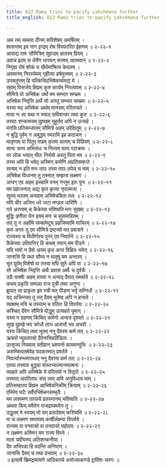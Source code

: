 ```yaml
---
title: 022 Rama tries to pacify Lakshmana further
title_english: 022 Rama tries to pacify Lakshmana further

---
```


<div class="audioEmbed"  caption="श्रीराम-हरिसीताराममूर्ति-घनपाठिभ्यां वचनम्" src="https://archive.org/download/Ramayana-recitation-Sriram-harisItArAmamUrti-Ghanapaati-v2/Kanda_2/Kanda_2_AYK-022-Daiva_Prabhavaha.mp3"></div>

अथ तम् व्यथया दीनम् सविशेषम् अमर्षितम् ।  
श्वसन्तम् इव नाग इन्द्रम् रोष विस्फारित ईक्षणम् ॥ २-२२-१  
आसद्य रामः सौमित्रिम् सुह्ऱ्दम् भ्रातरम् प्रियम् ।  
उवाच इदम् स धैर्येण धारयन् सत्त्वम् आत्मवान् ॥ २-२२-२  
निगृह्य रोषं शोकं च खैर्यमाश्रित्य केवलम् ।  
अवमानम् निरस्येमम् गृहीत्वा हर्षमुत्तमम् ॥ २-२२-३  
उपक्लुप्तम् हि यत्किंचिदभिषेकार्थमद्य मे ।  
स्र्वम् विसर्जय क्षिप्रम् कुरु कार्यम् निरत्ययम् ॥ २-२२-४  
सौमित्रे यो अभिषेक अर्थे मम सम्भार सम्भ्रमः ।  
अभिषेक निवृत्ति अर्थे सो अस्तु सम्भार सम्भ्रमः ॥ २-२२-५  
यस्या मद् अभिषेक अर्थम् मानसम् परितप्यते ।  
माता नः सा यथा न स्यात् सविशन्का तथा कुरु ॥ २-२२-६  
तस्याः शन्कामयम् दुह्खम् मुहूर्तम् अपि न उत्सहे ।  
मनसि प्रतिसम्जातम् सौमित्रे अहम् उपेक्षितुम् ॥ २-२२-७  
न बुद्धि पूर्वम् न अबुद्धम् स्मरामि इह कदाचन ।  
मातृणाम् वा पितुर् वाहम् कृतम् अल्पम् च विप्रियम् ॥ २-२२-८  
सत्यः सत्य अभिसंधः च नित्यम् सत्य पराक्रमः ।  
पर लोक भयात् भीतः निर्भयो अस्तु पिता मम ॥ २-२२-९  
तस्य अपि हि भवेद् अस्मिन् कर्मणि अप्रतिसम्ह्ऱ्ते ।  
सत्यम् न इति मनः तापः तस्य तापः तपेच् च माम् ॥ २-२२-१०  
अभिषेक विधानम् तु तस्मात् सम्हृत्य लक्ष्मण ।  
अन्वग् एव अहम् इच्चामि वनम् गन्तुम् इतः पुनः ॥ २-२२-११  
मम प्रव्राजनात् अद्य कृत कृत्या नृपात्मजा ।  
सुतम् भरतम् अव्यग्रम् अभिषेचयिता ततः ॥ २-२२-१२  
मयि चीर अजिन धरे जटा मण्डल धारिणि ।  
गते अरण्यम् च कैकेय्या भविष्यति मनः सुखम् ॥ २-२२-१३  
बुद्धिः प्रणीता येन इयम् मनः च सुसमाहितम् ।  
तत् तु न अर्हामि सम्क्लेष्टुम् प्रव्रजिष्यामि माचिरम् ॥ २-२२-१४  
कृत अन्तः तु एव सौमित्रे द्रष्टव्यो मत् प्रवासने ।  
राज्यस्य च वितीर्णस्य पुनर् एव निवर्तने ॥ २-२२-१५  
कैकेय्याः प्रतिपत्तिर् हि कथम् स्यान् मम पीडने ।  
यदि भावो न दैवो अयम् कृत अन्त विहितः भवेत् ॥ २-२२-१६  
जानासि हि यथा सौम्य न मातृषु मम अन्तरम् ।  
भूत पूर्वम् विशेषो वा तस्या मयि सुते अपि वा ॥ २-२२-१७  
सो अभिषेक निवृत्ति अर्थैः प्रवास अर्थैः च दुर्वचैः ।  
उग्रैः वाक्यैः अहम् तस्या न अन्यद् दैवात् समर्थये ॥ २-२२-१८  
कथम् प्रकृति सम्पन्ना राज पुत्री तथा अगुणा ।  
ब्रूयात् सा प्राकृता इव स्त्री मत् पीडाम् भर्तृ सम्निधौ ॥ २-२२-१९  
यद् अचिन्त्यम् तु तत् दैवम् भूतेष्व् अपि न हन्यते ।  
व्यक्तम् मयि च तस्याम् च पतितः हि विपर्ययः ॥ २-२२-२०  
कश्चित् दैवेन सौमित्रे योद्धुम् उत्सहते पुमान् ।  
यस्य न ग्रहणम् किंचित् कर्मणो अन्यत्र दृश्यते ॥ २-२२-२१  
सुख दुह्खे भय क्रोधौ लाभ अलाभौ भव अभवौ ।  
यस्य किंचित् तथा भूतम् ननु दैवस्य कर्म तत् ॥ २-२२-२२  
ऋषयो प्युग्रतपसो दैवेनाभिप्रपीडिताः ।  
उत्सृज्य नियमाम् स्तीव्रान् भ्रश्यन्ते काममन्युभिः ॥ २-२२-२३  
असम्क्ल्पितमेवेह यदकस्मात् प्रवर्तते ।  
निवर्त्यारम्भमारब्धम् ननु दैवस्य कर्म तत् ॥ २-२२-२४  
एतया तत्त्वया बुद्ध्या संस्तभ्यात्मानमात्मना ।  
व्याहते अपि अभिषेके मे परितापो न विद्यते ॥ २-२२-२५  
तस्मात् अपरितापः संस् त्वम् अपि अनुविधाय माम् ।  
प्रतिसम्हारय क्षिप्रम् आभिषेचनिकीम् क्रियाम् ॥ २-२२-२६  
एभिरेव घटैः सर्वैरभिषेचनसम्भृतैः ।  
मम लक्स्मण तापस्ये व्रतस्नानम् भविष्यति ॥ २-२२-२७  
अथवा किम् ममैतेन राजद्रव्यमयेन तु ।  
उद्धृतम् मे स्वयम् तो यम् व्रतादेशम् करिष्यति ॥ २-२२-२८  
मा च लक्ष्मण सम्तापम् कार्षीर्लक्ष्म्या विपर्यये ।  
राज्यम् वा वनवासो वा वनवासो महोदयः ॥ २-२२-२९  
न लक्ष्मण अस्मिन् मम राज्य विघ्ने ।  
माता यवीयस्य् अतिशन्कनीया ।  
दैव अभिपन्ना हि वदन्ति अनिष्टम् ।  
जानासि दैवम् च तथा प्रभावम् ॥ २-२२-३०  
॥ इत्यार्षे श्र्रिमद्रामायणे आदिकाव्ये अयोध्याकाण्डे द्वाविंशः सरगः ॥